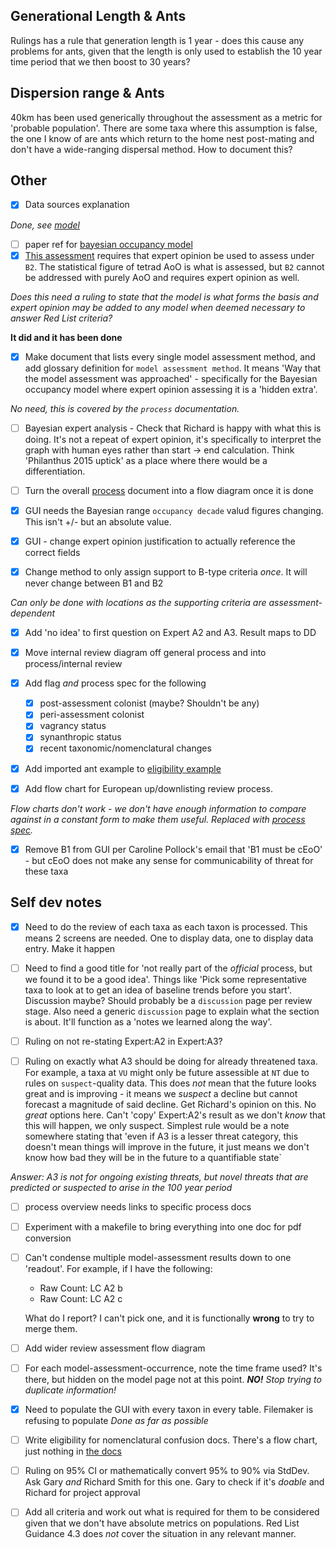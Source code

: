## Generational Length & Ants

Rulings has a rule that generation length is 1 year - does this cause any problems for ants, given that the length is only used to establish the 10 year time period that we then boost to 30 years?

## Dispersion range & Ants
40km has been used generically throughout the assessment as a metric for 'probable population'. There are some taxa where this assumption is false, the one I know of are ants which return to the home nest post-mating and don't have a wide-ranging dispersal method. How to document this?

## Other
- [x] Data sources explanation

*Done, see [model](./model.md)*
- [ ] paper ref for [bayesian occupancy model](./model.md#bayesian-occupancy-trend)
- [x] [This assessment](./process/raw_data.md) requires that expert opinion be used to assess under `B2`. The statistical figure of tetrad AoO is what is assessed, but `B2` cannot be addressed with purely AoO and requires expert opinion as well.

*Does this need a ruling to state that the model is what forms the basis and expert opinion may be added to any model when deemed necessary to answer Red List criteria?*

**It did and it has been done**

- [x] Make document that lists every single model assessment method, and add glossary definition for `model assessment method`. It means 'Way that the model assessment was approached' - specifically for the Bayesian occupancy model where expert opinion assessing it is a 'hidden extra'.

*No need, this is covered by the `process` documentation.*

- [ ] Bayesian expert analysis - Check that Richard is happy with what this is doing. It's not a repeat of expert opinion, it's specifically to interpret the graph with human eyes rather than start -> end calculation. Think 'Philanthus 2015 uptick' as a place where there would be a differentiation.

- [ ] Turn the overall [process](./process_overview.md) document into a flow diagram once it is done

- [x] GUI needs the Bayesian range `occupancy decade` valud figures changing. This isn't +/- but an absolute value.

- [x] GUI - change expert opinion justification to actually reference the correct fields

- [x] Change method to only assign support to B-type criteria *once*. It will never change between B1 and B2

*Can only be done with locations as the supporting criteria are assessment-dependent*

- [x] Add 'no idea' to first question on Expert A2 and A3. Result maps to DD

- [x] Move internal review diagram off general process and into process/internal review

- [x] Add flag *and* process spec for the following
    - [x] post-assessment colonist (maybe? Shouldn't be any)
    - [x] peri-assessment colonist
    - [x] vagrancy status
    - [x] synanthropic status
    - [x] recent taxonomic/nomenclatural changes

 - [x] Add imported ant example to [eligibility example](./process/internal_stage/eligibility.md#synathropic-status)

 - [x] Add flow chart for European up/downlisting review process.

 *Flow charts don't work - we don't have enough information to compare against in a constant form to make them useful. Replaced with [process spec](./process/internal_review/wider_context.md).*

 - [x] Remove B1 from GUI per Caroline Pollock's email that 'B1 must be cEoO' - but cEoO does not make any sense for communicability of threat for these taxa

 ## Self dev notes

- [x] Need to do the review of each taxa as each taxon is processed. This means 2 screens are needed. One to display data, one to display data entry. Make it happen

- [ ] Need to find a good title for 'not really part of the *official* process, but we found it to be a good idea'. Things like 'Pick some representative taxa to look at to get an idea of baseline trends before you start'. Discussion maybe? Should probably be a `discussion` page per review stage. Also need a generic `discussion` page to explain what the section is about. It'll function as a 'notes we learned along the way'.

- [ ] Ruling on not re-stating Expert:A2 in Expert:A3?

- [ ] Ruling on exactly what A3 should be doing for already threatened taxa. For example, a taxa at `VU` might only be future assessible at `NT` due to rules on `suspect`-quality data. This does *not* mean that the future looks great and is improving - it means we *suspect* a decline but cannot forecast a magnitude of said decline. Get Richard's opinion on this. No *great* options here. Can't 'copy' Expert:A2's result as we don't *know* that this will happen, we only suspect. Simplest rule would be a note somewhere stating that 'even if A3 is a lesser threat category, this doesn't mean things will improve in the future, it just means we don't know how bad they will be in the future to a quantifiable state`

*Answer: A3 is not for ongoing existing threats, but novel threats that are predicted or suspected to arise in the 100 year period*

- [ ] process overview needs links to specific process docs

- [ ] Experiment with a makefile to bring everything into one doc for pdf conversion

- [ ] Can't condense multiple model-assessment results down to one 'readout'. For example, if I have the following:

    - Raw Count: LC A2 b
    - Raw Count: LC A2 c

    What do I report? I can't pick one, and it is functionally **wrong** to try to merge them.

- [ ] Add wider review assessment flow diagram

- [ ] For each model-assessment-occurrence, note the time frame used? It's there, but hidden on the model page not at this point. ***NO!** Stop trying to duplicate information!*

- [x] Need to populate the GUI with every taxon in every table. Filemaker is refusing to populate *Done as far as possible*

- [ ] Write eligibility for nomenclatural confusion docs. There's a flow chart, just nothing in [the docs](./process/internal_stage/eligibility.md)

- [ ] Ruling on 95% CI or mathematically convert 95% to 90% via StdDev. Ask Gary *and* Richard Smith for this one. Gary to check if it's *doable* and Richard for project approval

- [ ] Add all criteria and work out what is required for them to be considered given that we don't have absolute metrics on populations. Red List Guidance 4.3 does *not* cover the situation in any relevant manner.